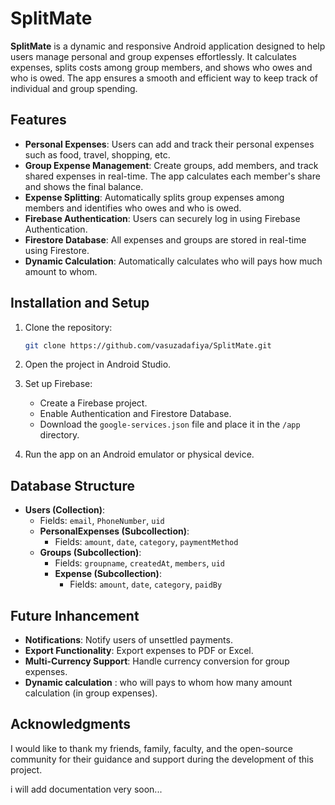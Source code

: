 # SplitMate

**SplitMate** is a dynamic and responsive Android application designed to help users manage personal and group expenses effortlessly. It calculates expenses, splits costs among group members, and shows who owes and who is owed. The app ensures a smooth and efficient way to keep track of individual and group spending.

## Features

- **Personal Expenses**: Users can add and track their personal expenses such as food, travel, shopping, etc.
- **Group Expense Management**: Create groups, add members, and track shared expenses in real-time. The app calculates each member's share and shows the final balance.
- **Expense Splitting**: Automatically splits group expenses among members and identifies who owes and who is owed.
- **Firebase Authentication**: Users can securely log in using Firebase Authentication.
- **Firestore Database**: All expenses and groups are stored in real-time using Firestore.
- **Dynamic Calculation**: Automatically calculates who will pays how much amount to whom.



## Installation and Setup

   1. Clone the repository:
   
      ```bash
      git clone https://github.com/vasuzadafiya/SplitMate.git
      ```
      
   2. Open the project in Android Studio.
   
   3. Set up Firebase:
       - Create a Firebase project.
       - Enable Authentication and Firestore Database.
       - Download the `google-services.json` file and place it in the `/app` directory.
   
   4. Run the app on an Android emulator or physical device.

## Database Structure

- **Users (Collection)**:
  - Fields: `email`, `PhoneNumber`, `uid`
  - **PersonalExpenses (Subcollection)**:
    - Fields: `amount`, `date`, `category`, `paymentMethod`
  - **Groups (Subcollection)**:
    - Fields: `groupname`, `createdAt`, `members`, `uid`
    - **Expense (Subcollection)**:
      - Fields: `amount`, `date`, `category`, `paidBy`

## Future Inhancement

- **Notifications**: Notify users of unsettled payments.
- **Export Functionality**: Export expenses to PDF or Excel.
- **Multi-Currency Support**: Handle currency conversion for group expenses.
- **Dynamic calculation** : who will pays to whom how many amount calculation (in group expenses).

## Acknowledgments

I would like to thank my friends, family, faculty, and the open-source community for their guidance and support during the development of this project.

i will add documentation very soon...
